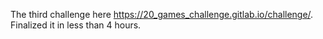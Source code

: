 The third challenge here https://20_games_challenge.gitlab.io/challenge/. Finalized it in less than 4 hours.